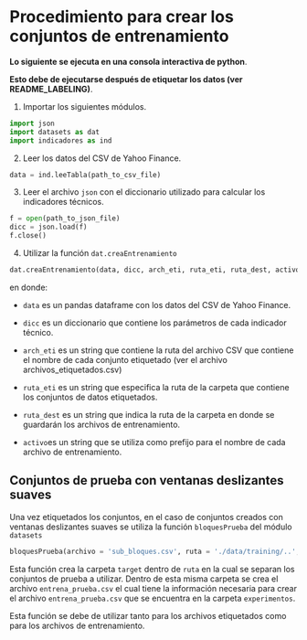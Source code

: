 # Procedimiento para crear los conjuntos de entrenamiento

**Lo siguiente se ejecuta en una consola interactiva de python**.

**Esto debe de ejecutarse después de etiquetar los datos (ver README_LABELING)**.

1. Importar los siguientes módulos.

```python
import json
import datasets as dat
import indicadores as ind
```

2. Leer los datos del CSV de Yahoo Finance.

```python
data = ind.leeTabla(path_to_csv_file)
```

3. Leer el archivo ```json``` con el diccionario utilizado para calcular los indicadores técnicos.

```python
f = open(path_to_json_file)
dicc = json.load(f)
f.close()
```

4. Utilizar la función ```dat.creaEntrenamiento```

```python
dat.creaEntrenamiento(data, dicc, arch_eti, ruta_eti, ruta_dest, activo)
```
en donde:

* ```data``` es un pandas dataframe con los datos del CSV de  Yahoo Finance.

* ```dicc``` es un diccionario que contiene los parámetros de cada indicador técnico.

* ```arch_eti``` es un string que contiene la ruta del archivo CSV que contiene el nombre de cada conjunto etiquetado (ver el archivo archivos_etiquetados.csv)

* ```ruta_eti``` es un string que especifica la ruta de la carpeta que contiene los conjuntos de datos etiquetados.

* ```ruta_dest``` es un string que indica la ruta de la carpeta en donde se guardarán los archivos de entrenamiento.

* ```activo```es un string que se utiliza como prefijo para el nombre de cada archivo de entrenamiento.

## Conjuntos de prueba con ventanas deslizantes suaves

Una vez etiquetados los conjuntos, en el caso de conjuntos creados con ventanas deslizantes suaves se utiliza la función ```bloquesPrueba``` del módulo ```datasets```

```python
bloquesPrueba(archivo = 'sub_bloques.csv', ruta = './data/training/..', size = 30, target = 'prueba')
```

Esta función crea la carpeta ```target``` dentro de ```ruta``` en la cual se separan los conjuntos de prueba a utilizar. Dentro de esta misma carpeta se crea el archivo ```entrena_prueba.csv``` el cual tiene la información necesaria para crear el archivo ```entrena_prueba.csv``` que se encuentra en la carpeta ```experimentos```.

Esta función se debe de utilizar tanto para los archivos etiquetados como para los archivos de entrenamiento.